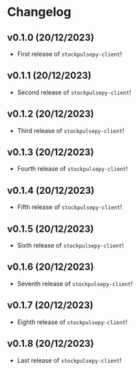 # Changelog

<!--next-version-placeholder-->

## v0.1.0 (20/12/2023)

- First release of `stockpulsepy-client`!

## v0.1.1 (20/12/2023)

- Second release of `stockpulsepy-client`!

## v0.1.2 (20/12/2023)

- Third release of `stockpulsepy-client`!

## v0.1.3 (20/12/2023)

- Fourth release of `stockpulsepy-client`!

## v0.1.4 (20/12/2023)

- Fifth release of `stockpulsepy-client`!

## v0.1.5 (20/12/2023)

- Sixth release of `stockpulsepy-client`!

## v0.1.6 (20/12/2023)

- Seventh release of `stockpulsepy-client`!

## v0.1.7 (20/12/2023)

- Eighth release of `stockpulsepy-client`!

## v0.1.8 (20/12/2023)

- Last release of `stockpulsepy-client`!